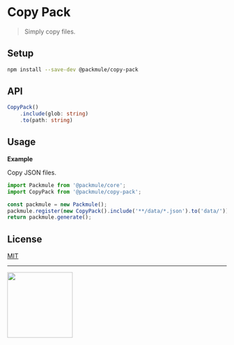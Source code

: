 # Copy Pack

> Simply copy files.

## Setup

```bash
npm install --save-dev @packmule/copy-pack
```

## API

```ts
CopyPack()
    .include(glob: string)
    .to(path: string)
```

## Usage

**Example**

Copy JSON files.

```ts
import Packmule from '@packmule/core';
import CopyPack from '@packmule/copy-pack';

const packmule = new Packmule();
packmule.register(new CopyPack().include('**/data/*.json').to('data/'));
return packmule.generate();
```

## License

[MIT](https://choosealicense.com/licenses/mit/)

---

[<img src="https://www.pixelart.at/fileadmin/images/logo-new/logo.svg" width="150">](https://www.pixelart.at/)
